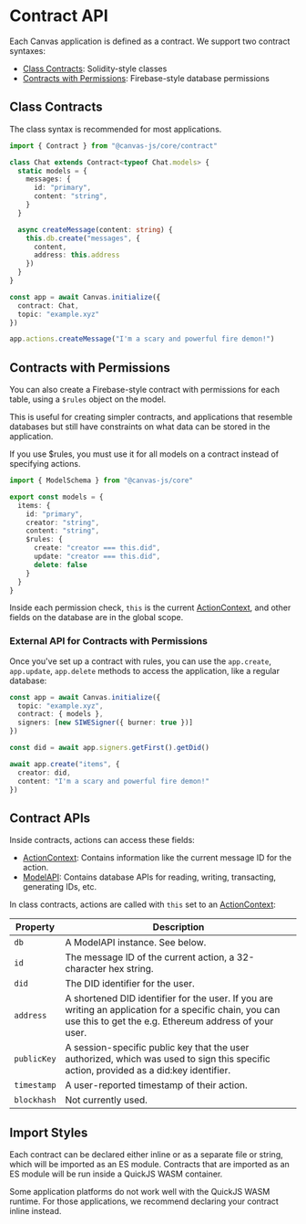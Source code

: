 # Contract API

Each Canvas application is defined as a contract. We support two contract syntaxes:

* [Class Contracts](#class-contracts): Solidity-style classes
* [Contracts with Permissions](#contracts-with-permissions): Firebase-style database permissions

## Class Contracts

The class syntax is recommended for most applications.

```ts
import { Contract } from "@canvas-js/core/contract"

class Chat extends Contract<typeof Chat.models> {
  static models = {
    messages: {
      id: "primary",
      content: "string",
    }
  }

  async createMessage(content: string) {
    this.db.create("messages", {
      content,
      address: this.address
    })
  }
}

const app = await Canvas.initialize({
  contract: Chat,
  topic: "example.xyz"
})

app.actions.createMessage("I'm a scary and powerful fire demon!")
```

## Contracts with Permissions

You can also create a Firebase-style contract with permissions for each table, using a `$rules` object on the model.

This is useful for creating simpler contracts, and applications that resemble databases but still have constraints on what data can be stored in the application.

If you use $rules, you must use it for all models on a contract instead of specifying actions.

```ts
import { ModelSchema } from "@canvas-js/core"

export const models = {
  items: {
    id: "primary",
    creator: "string",
    content: "string",
    $rules: {
      create: "creator === this.did",
      update: "creator === this.did",
      delete: false
    }
  }
}
```

Inside each permission check, `this` is the current [ActionContext](#actioncontext), and other fields on the database are in the global scope.

### External API for Contracts with Permissions

Once you've set up a contract with rules, you can use the `app.create`, `app.update`, `app.delete` methods to access the application, like a regular database:

```ts
const app = await Canvas.initialize({
  topic: "example.xyz",
  contract: { models },
  signers: [new SIWESigner({ burner: true })]
})

const did = await app.signers.getFirst().getDid()

await app.create("items", {
  creator: did,
  content: "I'm a scary and powerful fire demon!"
})
```

## Contract APIs

Inside contracts, actions can access these fields:

* [ActionContext](#actioncontext): Contains information like the current message ID for the action.
* [ModelAPI](./model.md#modelapi): Contains database APIs for reading, writing, transacting, generating IDs, etc.

In class contracts, actions are called with `this` set to an [ActionContext](../api/core.md#api):

| Property | Description |
|----------|-------------|
| `db` | A ModelAPI instance. See below. |
| `id` | The message ID of the current action, a 32-character hex string. |
| `did` | The DID identifier for the user. |
| `address` | A shortened DID identifier for the user. If you are writing an application for a specific chain, you can use this to get the e.g. Ethereum address of your user. |
| `publicKey` | A session-specific public key that the user authorized, which was used to sign this specific action, provided as a did:key identifier. |
| `timestamp` | A user-reported timestamp of their action. |
| `blockhash` | Not currently used. |


## Import Styles

Each contract can be declared either inline or as a separate file or string, which will be imported as an ES module. Contracts that are imported as an ES module will be run inside a QuickJS WASM container.

Some application platforms do not work well with the QuickJS WASM runtime. For those applications, we recommend declaring your contract inline instead.
